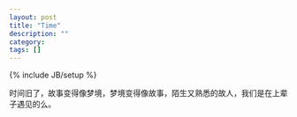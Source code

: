 ```yaml
---
layout: post
title: "Time"
description: ""
category: 
tags: []
---
```

{% include JB/setup %}

时间旧了，故事变得像梦境，梦境变得像故事，陌生又熟悉的故人，我们是在上辈子遇见的么。
